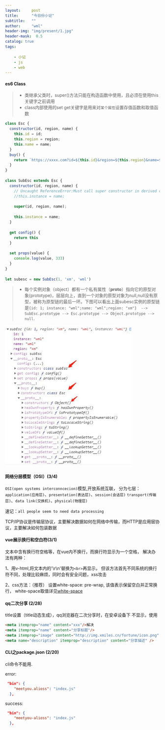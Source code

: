 ```yaml
---
layout:     post
title:      "今日份小记"
subtitle:   ""
author:     "wml"
header-img: "img/present/1.jpg"
header-mask:  0.5
catalog: true
tags:

    - 小记
    - js
    - web
---
```


#### es6 Class

> * 类继承父类时，super()方法只能在构造函数中使用，且必须在使用this关键字之前调用
> * class内部使用的set get关键字是用来对`某个属性`设置存值函数和取值函数

```js
class Esc {
  constructor(id, region, name) {
    this.id = id;
    this.region = region;
    this.name = name;
  }
  buy() {
    return `https://xxxx.com?id=${this.id}&region=${this.region}&name=${this.name}`;
  }
}

class SubEsc extends Esc {
  constructor(id, region, name) {
    // Uncaught ReferenceError:Must call super constructor in derived class before accessing 'this' or returning from derived constructor
    //this.instance = name;  

    super(id, region, name);

    this.instance = name;  
  }

  get config() {
    return this
  }

  set props(value) {
    console.log(value, 333)
  }
}

let subesc = new SubEsc(1, 'xm', 'wml')
```

> * 每个实例对象（object）都有一个私有属性（__proto__）指向它的原型对象(prototype)，层层向上，直到一个对象的原型对象为null,null没有原型，被称为原型链的最后一环。下图可以看出上面subesc实例的原型链是`{id: 1; instance: "wml";name: "wml";region: "xm"}  --> SubEsc.prototype --> Esc.prototype --> Object.prototype --> null`.

![present](/img/present/2.jpg)

#### 网络分层模型（OSI）(3/4)

`OSI(open systems interconncecion)`模型,开放系统互联，
分为七层：
`application(应用层)`、`presentation(表达层)`、`session(会话层)`
`transport(传输层)`、`data link(交换机)`、`physical(物理层)`

速记：`all people seem to need data processing`

TCP/IP协议是传输层协议，主要解决数据如何在网络中传输，而HTTP是应用层协议，主要解决如何包装数据

#### vue展示换行和空白符(3/1)

文本中含有换行符空格等，在vue内不换行，而换行符显示为一个空格，
解决办法有两种：

1、用v-html,将文本内的'\r\n'替换为`<br>`再显示，
但该方法首先不同系统的换行符不同，处理比较麻烦，同时会有安全问题，xss攻击

2、css方法：（推荐）
设置white-space: pre-wrap, 该值表示保留空白并正常换行，
white-space取值详见[white-space](http://www.w3school.com.cn/cssref/pr_text_white-space.asp)

#### qq二次分享 (2/28)

title设置（title动态生成），qq浏览器在二次分享时，在安卓设备下
不显示，使用

```html
<meta itemprop="name" content="xxx"/>解决
<meta itemprop="name" content="分享标题"/>
<meta itemprop="image" content="http://img.xmiles.cn/fortune/icon.png" />
<meta name="description" itemprop="description" content="分享描述" />
```

#### CLI之package.json (2/20)

cli命令不能用.

error:

```json
 "bin": {
    "meetyou.alioss": "index.js"
  },
```

success:

```json
 "bin": {
    "meetyou-alioss": "index.js"
  },
```